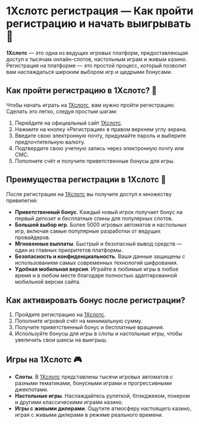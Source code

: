 # 1Xслотс регистрация — Как пройти регистрацию и начать выигрывать 🎰

**1Xслотс** — это одна из ведущих игровых платформ, предоставляющая доступ к тысячам онлайн-слотов, настольным играм и живым казино. Регистрация на платформе — это простой процесс, который позволит вам наслаждаться широким выбором игр и щедрыми бонусами.

## Как пройти регистрацию в 1Xслотс? 🎯

Чтобы начать играть на [1Xслотс](https://brandplay.link/hSB1khtr), вам нужно пройти регистрацию. Сделать это легко, следуя простым шагам:

1. Перейдите на официальный сайт [1Xслотс](https://brandplay.link/hSB1khtr).
2. Нажмите на кнопку «Регистрация» в правом верхнем углу экрана.
3. Введите свою электронную почту, придумайте пароль и выберите предпочтительную валюту.
4. Подтвердите свою учетную запись через электронную почту или СМС.
5. Пополните счёт и получите приветственные бонусы для игры.

## Преимущества регистрации в 1Xслотс 🎁

После регистрации на [1Xслотс](https://brandplay.link/hSB1khtr) вы получите доступ к множеству привилегий:

- **Приветственный бонус**. Каждый новый игрок получает бонус на первый депозит и бесплатные спины для популярных слотов.
- **Большой выбор игр**. Более 5000 игровых автоматов и настольных игр, включая самые популярные разработки от ведущих провайдеров.
- **Мгновенные выплаты**. Быстрый и безопасный вывод средств — один из главных приоритетов платформы.
- **Безопасность и конфиденциальность**. Ваши данные защищены с использованием самых современных технологий шифрования.
- **Удобная мобильная версия**. Играйте в любимые игры в любое время и в любом месте благодаря полностью адаптированной мобильной версии сайта.

## Как активировать бонус после регистрации?

1. Пройдите регистрацию на [1Xслотс](https://brandplay.link/hSB1khtr).
2. Пополните игровой счёт на минимальную сумму.
3. Получите приветственный бонус и бесплатные вращения.
4. Используйте бонусы для игры в слоты и настольные игры, чтобы увеличить свои шансы на выигрыш.

## Игры на 1Xслотс 🎮

- **Слоты**. В [1Xслотс](https://brandplay.link/hSB1khtr) представлены тысячи игровых автоматов с разными тематиками, бонусными играми и прогрессивными джекпотами.
- **Настольные игры**. Наслаждайтесь рулеткой, блэкджеком, покером и другими классическими играми казино.
- **Игры с живыми дилерами**. Ощутите атмосферу настоящего казино, играя с живыми дилерами в режиме реального времени.
